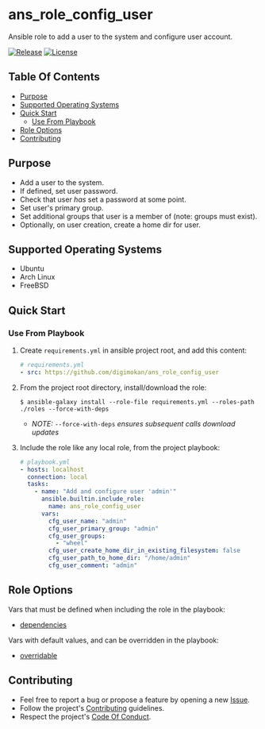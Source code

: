 # ans_role_config_user

Ansible role to add a user to the system and configure user account.

[![Release](https://img.shields.io/github/release/digimokan/ans_role_config_user.svg?label=release)](https://github.com/digimokan/ans_role_config_user/releases/latest "Latest Release Notes")
[![License](https://img.shields.io/badge/license-MIT-blue.svg?label=license)](LICENSE.md "Project License")

## Table Of Contents

* [Purpose](#purpose)
* [Supported Operating Systems](#supported-operating-systems)
* [Quick Start](#quick-start)
    * [Use From Playbook](#use-from-playbook)
* [Role Options](#role-options)
* [Contributing](#contributing)

## Purpose

* Add a user to the system.
* If defined, set user password.
* Check that user _has_ set a password at some point.
* Set user's primary group.
* Set additional groups that user is a member of (note: groups must exist).
* Optionally, on user creation, create a home dir for user.

## Supported Operating Systems

* Ubuntu
* Arch Linux
* FreeBSD

## Quick Start

### Use From Playbook

1. Create `requirements.yml` in ansible project root, and add this content:

   ```yaml
   # requirements.yml
   - src: https://github.com/digimokan/ans_role_config_user
   ```

2. From the project root directory, install/download the role:

   ```shell
   $ ansible-galaxy install --role-file requirements.yml --roles-path ./roles --force-with-deps
   ```

   * _NOTE:_ `--force-with-deps` _ensures subsequent calls download updates_

3. Include the role like any local role, from the project playbook:

   ```yaml
   # playbook.yml
   - hosts: localhost
     connection: local
     tasks:
       - name: "Add and configure user 'admin'"
         ansible.builtin.include_role:
           name: ans_role_config_user
         vars:
           cfg_user_name: "admin"
           cfg_user_primary_group: "admin"
           cfg_user_groups:
             - "wheel"
           cfg_user_create_home_dir_in_existing_filesystem: false
           cfg_user_path_to_home_dir: "/home/admin"
           cfg_user_comment: "admin"
   ```

## Role Options

Vars that must be defined when including the role in the playbook:

  * [dependencies](../defaults/main/dependencies)

Vars with default values, and can be overridden in the playbook:

  * [overridable](../defaults/main/overridable)

## Contributing

* Feel free to report a bug or propose a feature by opening a new
  [Issue](https://github.com/digimokan/ans_role_config_user/issues).
* Follow the project's [Contributing](CONTRIBUTING.md) guidelines.
* Respect the project's [Code Of Conduct](CODE_OF_CONDUCT.md).

